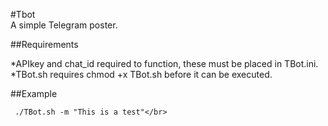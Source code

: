 #Tbot</br>
A simple Telegram poster.</br>

##Requirements</br>

*APIkey and chat_id required to function, these must be placed in TBot.ini.</br>
*TBot.sh requires chmod +x TBot.sh before it can be executed.</br>

##Example</br>
```
 ./TBot.sh -m "This is a test"</br>
```